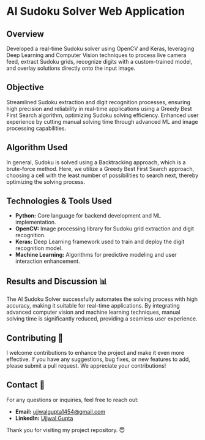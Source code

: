 # AI Sudoku Solver Web Application

## Overview
Developed a real-time Sudoku solver using OpenCV and Keras, leveraging Deep Learning and Computer Vision techniques to process live camera feed, extract Sudoku grids, recognize digits with a custom-trained model, and overlay solutions directly onto the input image.

## Objective
Streamlined Sudoku extraction and digit recognition processes, ensuring high precision and reliability in real-time applications using a Greedy Best First Search algorithm, optimizing Sudoku solving efficiency. Enhanced user experience by cutting manual solving time through advanced ML and image processing capabilities.

## Algorithm Used
In general, Sudoku is solved using a Backtracking approach, which is a brute-force method. Here, we utilize a Greedy Best First Search approach, choosing a cell with the least number of possibilities to search next, thereby optimizing the solving process.

## Technologies & Tools Used
- **Python:** Core language for backend development and ML implementation.
- **OpenCV:** Image processing library for Sudoku grid extraction and digit recognition.
- **Keras:** Deep Learning framework used to train and deploy the digit recognition model.
- **Machine Learning:** Algorithms for predictive modeling and user interaction enhancement.

## Results and Discussion 📊
The AI Sudoku Solver successfully automates the solving process with high accuracy, making it suitable for real-time applications. By integrating advanced computer vision and machine learning techniques, manual solving time is significantly reduced, providing a seamless user experience.

## Contributing 🤝
I welcome contributions to enhance the project and make it even more effective. If you have any suggestions, bug fixes, or new features to add, please submit a pull request. We appreciate your contributions!

## Contact 📩
For any questions or inquiries, feel free to reach out:
- **Email:** ujjwalgupta1454@gmail.com
- **LinkedIn:** [Ujjwal Gupta](https://www.linkedin.com/in/ujjwal-gupta24/)

Thank you for visiting my project repository. 😇
